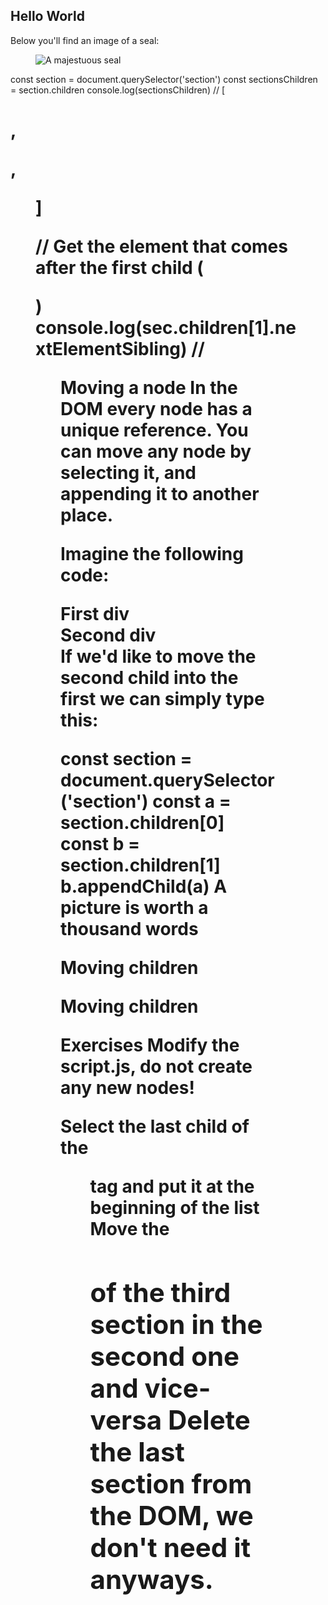 <section>
  <h1>Hello World</h1>

  <p>
    Below you'll find an image of a seal:
  </p>
  <figure>
    <img src="./path/to/the/seal.png" alt="A majestuous seal">
    <figcaption></figcaption>
  </figure>
</section>
const section = document.querySelector('section')
const sectionsChildren = section.children
console.log(sectionsChildren) // [<h1>, <p>, <figure>]

// Get the element that comes after the first child (<p>)
console.log(sec.children[1].nextElementSibling) // <figure>
Moving a node
In the DOM every node has a unique reference. You can move any node by selecting it, and appending it to another place.

Imagine the following code:

<section>
  <div>First div</div>
  <div>Second div</div>
</section>
If we'd like to move the second child into the first we can simply type this:

const section = document.querySelector('section')
const a = section.children[0]
const b = section.children[1]
b.appendChild(a)
A picture is worth a thousand words

Moving children

Moving children

Exercises
Modify the script.js, do not create any new nodes!

Select the last child of the <ol> tag and put it at the beginning of the list
Move the <h2> of the third section in the second one and vice-versa
Delete the last section from the DOM, we don't need it anyways.

